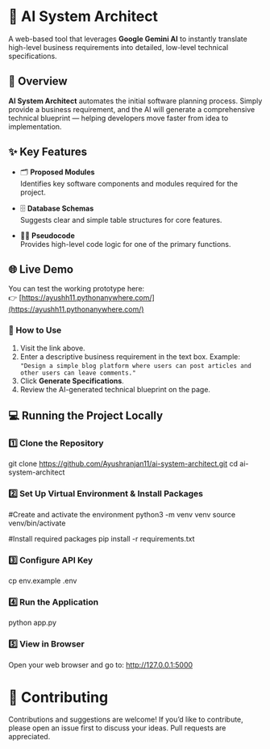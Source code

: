 # 🚀 AI System Architect

A web-based tool that leverages **Google Gemini AI** to instantly translate high-level business requirements into detailed, low-level technical specifications.

## 📝 Overview

**AI System Architect** automates the initial software planning process. Simply provide a business requirement, and the AI will generate a comprehensive technical blueprint — helping developers move faster from idea to implementation.

## ✨ Key Features

- 🗂️ **Proposed Modules**  
  Identifies key software components and modules required for the project.

- 🗄️ **Database Schemas**  
  Suggests clear and simple table structures for core features.

- 🧑‍💻 **Pseudocode**  
  Provides high-level code logic for one of the primary functions.

## 🌐 Live Demo

You can test the working prototype here:  
👉 [https://ayushh11.pythonanywhere.com/](https://ayushh11.pythonanywhere.com/)

### 🚦 How to Use

1. Visit the link above.
2. Enter a descriptive business requirement in the text box. Example: `"Design a simple blog platform where users can post articles and other users can leave comments."`
3. Click **Generate Specifications**.
4. Review the AI-generated technical blueprint on the page.

## 💻 Running the Project Locally

### 1️⃣ Clone the Repository

git clone https://github.com/Ayushranjan11/ai-system-architect.git
cd ai-system-architect

### 2️⃣ Set Up Virtual Environment & Install Packages
#Create and activate the environment
python3 -m venv venv
source venv/bin/activate

#Install required packages
pip install -r requirements.txt

### 3️⃣ Configure API Key
cp env.example .env

### 4️⃣ Run the Application
python app.py

### 5️⃣ View in Browser
Open your web browser and go to: http://127.0.0.1:5000

# 🤝 Contributing
Contributions and suggestions are welcome! If you’d like to contribute, please open an issue first to discuss your ideas. Pull requests are appreciated.




